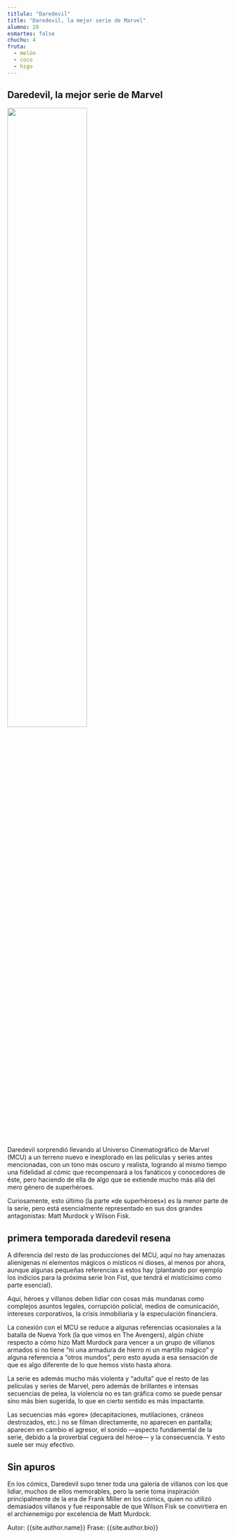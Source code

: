 ```yaml
---
titlulo: "Daredevil"
title: "Daredevil, la mejor serie de Marvel"
alumno: 20
esmartes: false
chuchu: 4
fruta:
  - melón
  - coco
  - higo
---
```

## Daredevil, la mejor serie de Marvel



<img 
src="https://www.latercera.com/resizer/n3jXtTiAWEbVG0Rmpp9C9kd_Kvw=/900x600/smart/arc-anglerfish-arc2-prod-copesa.s3.amazonaws.com/public/NIEEX4Z3BRG6RNMXZ5BEIPBPRE.jpg"  
width="60%" 
/>



<p>
Daredevil sorprendió llevando al Universo Cinematográfico de Marvel (MCU) a un terreno nuevo e inexplorado en las películas y series antes mencionadas, con un tono más oscuro y realista, logrando al mismo tiempo una fidelidad al cómic que recompensará a los fanáticos y conocedores de éste, pero haciendo de ella de algo que se extiende mucho más allá del mero género de superhéroes.
</p>
<p>
Curiosamente, esto último (la parte «de superhéroes») es la menor parte de la serie, pero está esencialmente representado en sus dos grandes antagonistas: Matt Murdock y Wilson Fisk.
</p>
<h2>
primera temporada daredevil resena 
</h2>
<p>
A diferencia del resto de las producciones del MCU, aquí no hay amenazas alienígenas ni elementos mágicos o místicos ni dioses, al menos por ahora, aunque algunas pequeñas referencias a estos hay (plantando por ejemplo los indicios para la próxima serie Iron Fist, que tendrá el misticisimo como parte esencial).
</p>
<p>


Aquí, héroes y villanos deben lidiar con cosas más mundanas como complejos asuntos legales, corrupción policial, medios de comunicación, intereses corporativos, la crisis inmobiliaria y la especulación financiera.
</p>
<p>
La conexión con el MCU se reduce a algunas referencias ocasionales a la batalla de Nueva York (la que vimos en The Avengers), algún chiste respecto a cómo hizo Matt Murdock para vencer a un grupo de villanos armados si no tiene “ni una armadura de hierro ni un martillo mágico” y alguna referencia a “otros mundos”, pero esto ayuda a esa sensación de que es algo diferente de lo que hemos visto hasta ahora.
</p>
<p>
La serie es además mucho más violenta y “adulta” que el resto de las películas y series de Marvel, pero además de brillantes e intensas secuencias de pelea, la violencia no es tan gráfica como se puede pensar sino más bien sugerida, lo que en cierto sentido es más impactante.
</p>
<p>
Las secuencias más «gore» (decapitaciones, mutilaciones, cráneos destrozados, etc.) no se filman directamente, no aparecen en pantalla; aparecen en cambio el agresor, el sonido —aspecto fundamental de la serie, debido a la proverbial ceguera del héroe— y la consecuencia. Y esto suele ser muy efectivo.
</p>
<p>

<h2>Sin apuros</h2>

<p>
En los cómics, Daredevil supo tener toda una galería de villanos con los que lidiar, muchos de ellos memorables, pero la serie toma inspiración principalmente de la era de Frank Miller en los cómics, quien no utilizó demasiados villanos y fue responsable de que Wilson Fisk se convirtiera en el archienemigo por excelencia de Matt Murdock.


</p>

Autor: {{site.author.name}} 
Frase: {{site.author.bio}}

